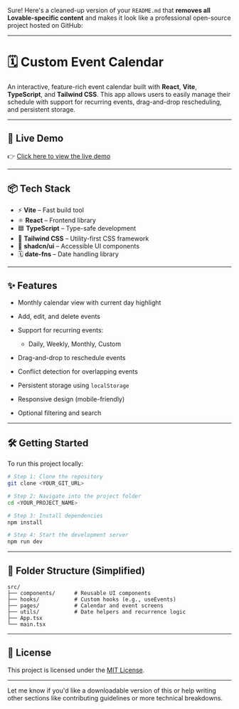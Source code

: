 Sure! Here's a cleaned-up version of your `README.md` that **removes all Lovable-specific content** and makes it look like a professional open-source project hosted on GitHub:

---

# 🗓️ Custom Event Calendar

An interactive, feature-rich event calendar built with **React**, **Vite**, **TypeScript**, and **Tailwind CSS**. This app allows users to easily manage their schedule with support for recurring events, drag-and-drop rescheduling, and persistent storage.

---

## 🚀 Live Demo

👉 [Click here to view the live demo](https://lovable.dev/projects/fd7e45d4-6f0a-48a9-b36f-b9cfc3f00b88)

---

## 📦 Tech Stack

* ⚡ **Vite** – Fast build tool
* ⚛️ **React** – Frontend library
* 🟦 **TypeScript** – Type-safe development
* 🎨 **Tailwind CSS** – Utility-first CSS framework
* 🧩 **shadcn/ui** – Accessible UI components
* 🗓️ **date-fns** – Date handling library

---

## ✨ Features

* Monthly calendar view with current day highlight
* Add, edit, and delete events
* Support for recurring events:

  * Daily, Weekly, Monthly, Custom
* Drag-and-drop to reschedule events
* Conflict detection for overlapping events
* Persistent storage using `localStorage`
* Responsive design (mobile-friendly)
* Optional filtering and search

---

## 🛠️ Getting Started

To run this project locally:

```bash
# Step 1: Clone the repository
git clone <YOUR_GIT_URL>

# Step 2: Navigate into the project folder
cd <YOUR_PROJECT_NAME>

# Step 3: Install dependencies
npm install

# Step 4: Start the development server
npm run dev
```

---

## 📂 Folder Structure (Simplified)

```
src/
├── components/      # Reusable UI components
├── hooks/           # Custom hooks (e.g., useEvents)
├── pages/           # Calendar and event screens
├── utils/           # Date helpers and recurrence logic
├── App.tsx
└── main.tsx
```

---

## 📄 License

This project is licensed under the [MIT License](LICENSE).

---

Let me know if you'd like a downloadable version of this or help writing other sections like contributing guidelines or more technical breakdowns.
